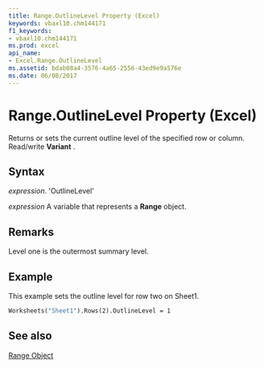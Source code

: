 ```yaml
---
title: Range.OutlineLevel Property (Excel)
keywords: vbaxl10.chm144171
f1_keywords:
- vbaxl10.chm144171
ms.prod: excel
api_name:
- Excel.Range.OutlineLevel
ms.assetid: bdab08a4-3576-4a65-2556-43ed9e9a576e
ms.date: 06/08/2017
---
```



# Range.OutlineLevel Property (Excel)

Returns or sets the current outline level of the specified row or column. Read/write  **Variant** .


## Syntax

 _expression_. 'OutlineLevel'

 _expression_ A variable that represents a **Range** object.


## Remarks

Level one is the outermost summary level.


## Example

This example sets the outline level for row two on Sheet1.


```vb
Worksheets("Sheet1").Rows(2).OutlineLevel = 1
```


## See also


[Range Object](Excel.Range(objec).md)

